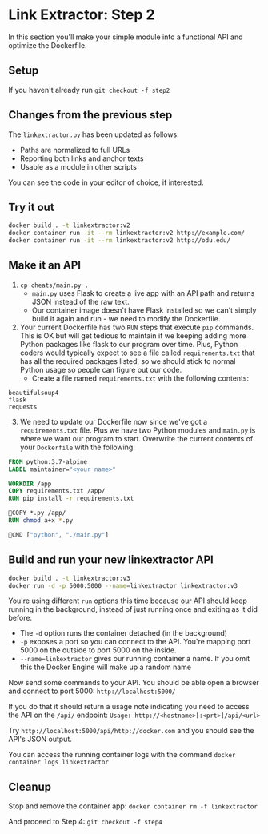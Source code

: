 # Link Extractor: Step 2

In this section you'll make your simple module into a functional API and optimize the Dockerfile.

## Setup

If you haven't already run `git checkout -f step2`

## Changes from the previous step

The `linkextractor.py` has been updated as follows:

* Paths are normalized to full URLs
* Reporting both links and anchor texts
* Usable as a module in other scripts

You can see the code in your editor of choice, if interested.


## Try it out

```bash
docker build . -t linkextractor:v2
docker container run -it --rm linkextractor:v2 http://example.com/
docker container run -it --rm linkextractor:v2 http://odu.edu/
```

## Make it an API

1. `cp cheats/main.py .`
   * `main.py` uses Flask to create a live app with an API path and returns JSON instead of the raw text.
   * Our container image doesn't have Flask installed so we can't simply build it again and run - we need to modify the Dockerfile.
2. Your current Dockerfile has two `RUN` steps that execute `pip` commands. This is OK but will get tedious to maintain if we keeping adding more Python packages like flask to our program over time. Plus, Python coders would typically expect to see a file called `requirements.txt` that has all the required packages listed, so we should stick to normal Python usage so people can figure out our code.
   * Create a file named `requirements.txt` with the following contents:

```text
beautifulsoup4
flask
requests
```

3. We need to update our Dockerfile now since we've got a `requirements.txt` file. Plus we have two Python modules and `main.py` is where we want our program to start. Overwrite the current contents of your `Dockerfile` with the following:

```Dockerfile
FROM python:3.7-alpine
LABEL maintainer="<your name>"

WORKDIR /app
COPY requirements.txt /app/
RUN pip install -r requirements.txt

COPY *.py /app/
RUN chmod a+x *.py

CMD ["python", "./main.py"]
```

## Build and run your new linkextractor API

```bash
docker build . -t linkextractor:v3
docker run -d -p 5000:5000 --name=linkextractor linkextractor:v3
```

You're using different `run` options this time because our API should keep running in the background, instead of just running once and exiting as it did before. 

* The `-d` option runs the container detached (in the background)
* `-p` exposes a port so you can connect to the API. You're mapping port 5000 on the outside to port 5000 on the inside.
* `--name=linkextractor` gives our running container a name. If you omit this the Docker Engine will make up a random name

Now send some commands to your API. You should be able open a browser and connect to port 5000:
`http://localhost:5000/`

If you do that it should return a usage note indicating you need to access the API on the `/api/` endpoint:
`Usage: http://<hostname>[:<prt>]/api/<url>`

Try `http://localhost:5000/api/http://docker.com` and you should see the API's JSON output.

You can access the running container logs with the command `docker container logs linkextractor`

## Cleanup
Stop and remove the container app:
`docker container rm -f linkextractor`

And proceed to Step 4:
`git checkout -f step4`